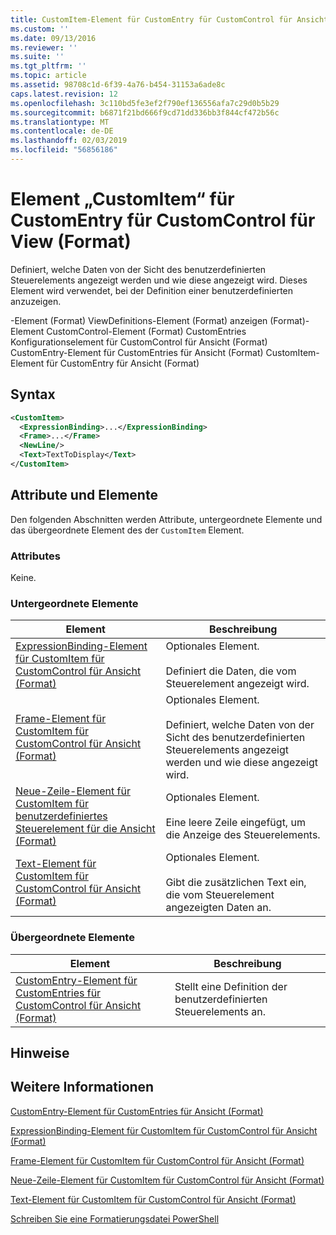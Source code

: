 ```yaml
---
title: CustomItem-Element für CustomEntry für CustomControl für Ansicht (Format) | Microsoft-Dokumentation
ms.custom: ''
ms.date: 09/13/2016
ms.reviewer: ''
ms.suite: ''
ms.tgt_pltfrm: ''
ms.topic: article
ms.assetid: 98708c1d-6f39-4a76-b454-31153a6ade8c
caps.latest.revision: 12
ms.openlocfilehash: 3c110bd5fe3ef2f790ef136556afa7c29d0b5b29
ms.sourcegitcommit: b6871f21bd666f9cd71dd336bb3f844cf472b56c
ms.translationtype: MT
ms.contentlocale: de-DE
ms.lasthandoff: 02/03/2019
ms.locfileid: "56856186"
---
```

# <a name="customitem-element-for-customentry-for-customcontrol-for-view-format"></a>Element „CustomItem“ für CustomEntry für CustomControl für View (Format)

Definiert, welche Daten von der Sicht des benutzerdefinierten Steuerelements angezeigt werden und wie diese angezeigt wird. Dieses Element wird verwendet, bei der Definition einer benutzerdefinierten anzuzeigen.

-Element (Format) ViewDefinitions-Element (Format) anzeigen (Format)-Element CustomControl-Element (Format) CustomEntries Konfigurationselement für CustomControl für Ansicht (Format) CustomEntry-Element für CustomEntries für Ansicht (Format) CustomItem-Element für CustomEntry für Ansicht (Format)

## <a name="syntax"></a>Syntax

```xml
<CustomItem>
  <ExpressionBinding>...</ExpressionBinding>
  <Frame>...</Frame>
  <NewLine/>
  <Text>TextToDisplay</Text>
</CustomItem>
```

## <a name="attributes-and-elements"></a>Attribute und Elemente

Den folgenden Abschnitten werden Attribute, untergeordnete Elemente und das übergeordnete Element des der `CustomItem` Element.

### <a name="attributes"></a>Attributes

Keine.

### <a name="child-elements"></a>Untergeordnete Elemente

|Element|Beschreibung|
|-------------|-----------------|
|[ExpressionBinding-Element für CustomItem für CustomControl für Ansicht (Format)](./expressionbinding-element-for-customitem-for-customcontrol-for-view-format.md)|Optionales Element.<br /><br /> Definiert die Daten, die vom Steuerelement angezeigt wird.|
|[Frame-Element für CustomItem für CustomControl für Ansicht (Format)](./frame-element-for-customitem-for-customcontrol-for-view-format.md)|Optionales Element.<br /><br /> Definiert, welche Daten von der Sicht des benutzerdefinierten Steuerelements angezeigt werden und wie diese angezeigt wird.|
|[Neue-Zeile-Element für CustomItem für benutzerdefiniertes Steuerelement für die Ansicht (Format)](./newline-element-for-customitem-for-customcontrol-for-view-format.md)|Optionales Element.<br /><br /> Eine leere Zeile eingefügt, um die Anzeige des Steuerelements.|
|[Text-Element für CustomItem für CustomControl für Ansicht (Format)](./text-element-for-customitem-for-customview-for-view-format.md)|Optionales Element.<br /><br /> Gibt die zusätzlichen Text ein, die vom Steuerelement angezeigten Daten an.|

### <a name="parent-elements"></a>Übergeordnete Elemente

|Element|Beschreibung|
|-------------|-----------------|
|[CustomEntry-Element für CustomEntries für CustomControl für Ansicht (Format)](./customentry-element-for-customentries-for-customcontrol-for-view-format.md)|Stellt eine Definition der benutzerdefinierten Steuerelements an.|

## <a name="remarks"></a>Hinweise

## <a name="see-also"></a>Weitere Informationen

[CustomEntry-Element für CustomEntries für Ansicht (Format)](./customentry-element-for-customentries-for-customcontrol-for-view-format.md)

[ExpressionBinding-Element für CustomItem für CustomControl für Ansicht (Format)](./expressionbinding-element-for-customitem-for-customcontrol-for-view-format.md)

[Frame-Element für CustomItem für CustomControl für Ansicht (Format)](./frame-element-for-customitem-for-customcontrol-for-view-format.md)

[Neue-Zeile-Element für CustomItem für CustomControl für Ansicht (Format)](./newline-element-for-customitem-for-customcontrol-for-view-format.md)

[Text-Element für CustomItem für CustomControl für Ansicht (Format)](./text-element-for-customitem-for-customview-for-view-format.md)

[Schreiben Sie eine Formatierungsdatei PowerShell](./writing-a-powershell-formatting-file.md)
